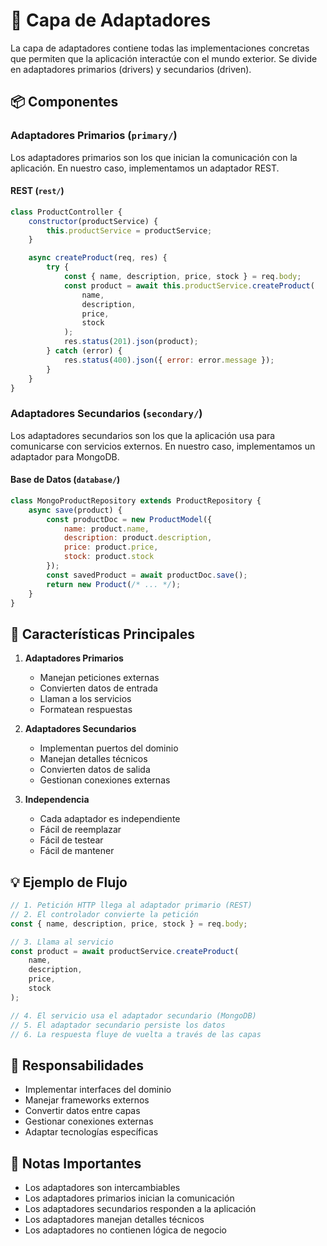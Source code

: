 # 🔌 Capa de Adaptadores

La capa de adaptadores contiene todas las implementaciones concretas que permiten que la aplicación interactúe con el mundo exterior. Se divide en adaptadores primarios (drivers) y secundarios (driven).

## 📦 Componentes

### Adaptadores Primarios (`primary/`)
Los adaptadores primarios son los que inician la comunicación con la aplicación. En nuestro caso, implementamos un adaptador REST.

#### REST (`rest/`)
```javascript
class ProductController {
    constructor(productService) {
        this.productService = productService;
    }

    async createProduct(req, res) {
        try {
            const { name, description, price, stock } = req.body;
            const product = await this.productService.createProduct(
                name,
                description,
                price,
                stock
            );
            res.status(201).json(product);
        } catch (error) {
            res.status(400).json({ error: error.message });
        }
    }
}
```

### Adaptadores Secundarios (`secondary/`)
Los adaptadores secundarios son los que la aplicación usa para comunicarse con servicios externos. En nuestro caso, implementamos un adaptador para MongoDB.

#### Base de Datos (`database/`)
```javascript
class MongoProductRepository extends ProductRepository {
    async save(product) {
        const productDoc = new ProductModel({
            name: product.name,
            description: product.description,
            price: product.price,
            stock: product.stock
        });
        const savedProduct = await productDoc.save();
        return new Product(/* ... */);
    }
}
```

## 🔑 Características Principales

1. **Adaptadores Primarios**
   - Manejan peticiones externas
   - Convierten datos de entrada
   - Llaman a los servicios
   - Formatean respuestas

2. **Adaptadores Secundarios**
   - Implementan puertos del dominio
   - Manejan detalles técnicos
   - Convierten datos de salida
   - Gestionan conexiones externas

3. **Independencia**
   - Cada adaptador es independiente
   - Fácil de reemplazar
   - Fácil de testear
   - Fácil de mantener

## 💡 Ejemplo de Flujo

```javascript
// 1. Petición HTTP llega al adaptador primario (REST)
// 2. El controlador convierte la petición
const { name, description, price, stock } = req.body;

// 3. Llama al servicio
const product = await productService.createProduct(
    name,
    description,
    price,
    stock
);

// 4. El servicio usa el adaptador secundario (MongoDB)
// 5. El adaptador secundario persiste los datos
// 6. La respuesta fluye de vuelta a través de las capas
```

## 🎯 Responsabilidades

- Implementar interfaces del dominio
- Manejar frameworks externos
- Convertir datos entre capas
- Gestionar conexiones externas
- Adaptar tecnologías específicas

## 📝 Notas Importantes

- Los adaptadores son intercambiables
- Los adaptadores primarios inician la comunicación
- Los adaptadores secundarios responden a la aplicación
- Los adaptadores manejan detalles técnicos
- Los adaptadores no contienen lógica de negocio 